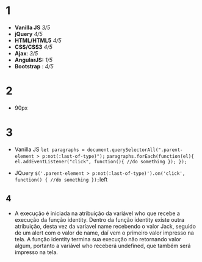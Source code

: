 # 1

- **Vanilla JS** *3/5*
- **jQuery** *4/5*
- **HTML/HTML5** *4/5*
- **CSS/CSS3** *4/5*
- **Ajax**: *3/5*
- **AngularJS:** *1/5*
- **Bootstrap** : *4/5*

# 2
- 90px

# 3
- Vanilla JS
`let paragraphs = document.querySelectorAll(".parent-element > p:not(:last-of-type)");`
`paragraphs.forEach(function(el){
    el.addEventListener("click", function(){
        //do something
    });
});`

- JQuery
`$('.parent-element > p:not(:last-of-type)').on('click', function() {
    //do something
});`left

## 4
- A execução é iniciada na atribuição da variável who que recebe a execução da função identity. Dentro da função identity existe outra atribuição, desta vez da varíavel name recebendo o valor Jack, seguido de um alert com o valor de name, daí vem o primeiro valor impresso na tela. A função identity termina sua execução não retornando valor algum, portanto a variável who receberá undefined, que também será impresso na tela.

